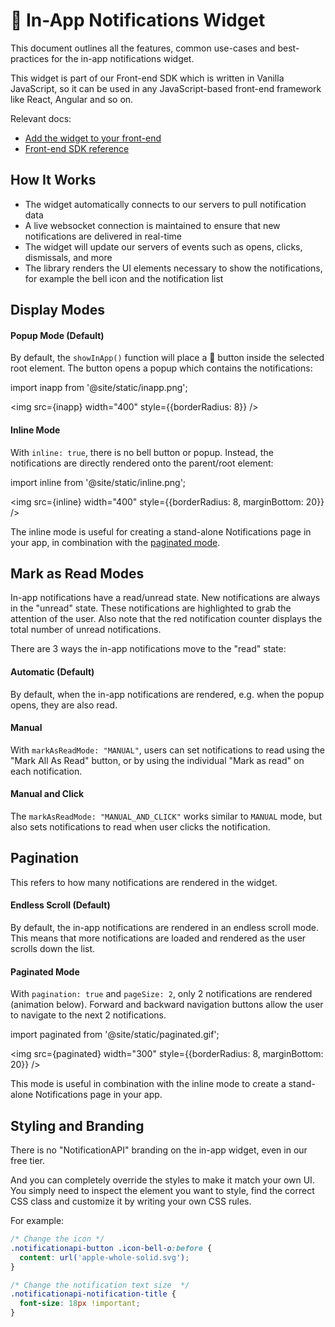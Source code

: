 # 🔔 In-App Notifications Widget

This document outlines all the features, common use-cases and best-practices for the in-app notifications widget.

This widget is part of our Front-end SDK which is written in Vanilla JavaScript, so it can be used in any JavaScript-based front-end framework like React, Angular and so on.

Relevant docs:

- [Add the widget to your front-end](/quick-start/display-inapp-notifications)
- [Front-end SDK reference](/reference/js-client.md)

## How It Works

- The widget automatically connects to our servers to pull notification data
- A live websocket connection is maintained to ensure that new notifications are delivered in real-time
- The widget will update our servers of events such as opens, clicks, dismissals, and more
- The library renders the UI elements necessary to show the notifications, for example the bell icon and the notification list

## Display Modes

#### Popup Mode (Default)

By default, the `showInApp()` function will place a 🔔 button inside the selected root element. The button opens a popup which contains the notifications:

import inapp from '@site/static/inapp.png';

<img src={inapp} width="400" style={{borderRadius: 8}} />

#### Inline Mode

With `inline: true`, there is no bell button or popup. Instead, the notifications are directly rendered onto the parent/root element:

import inline from '@site/static/inline.png';

<img src={inline} width="400" style={{borderRadius: 8, marginBottom: 20}} />

The inline mode is useful for creating a stand-alone Notifications page in your app, in combination with the [paginated mode](#paginated-mode).

## Mark as Read Modes

In-app notifications have a read/unread state. New notifications are always in the "unread" state. These notifications are highlighted to grab the attention of the user. Also note that the red notification counter displays the total number of unread notifications.

There are 3 ways the in-app notifications move to the "read" state:

#### Automatic (Default)

By default, when the in-app notifications are rendered, e.g. when the popup opens, they are also read.

#### Manual

With `markAsReadMode: "MANUAL"`, users can set notifications to read using the "Mark All As Read" button, or by using the individual "Mark as read" on each notification.

#### Manual and Click

The `markAsReadMode: "MANUAL_AND_CLICK"` works similar to `MANUAL` mode, but also sets notifications to read when user clicks the notification.

## Pagination

This refers to how many notifications are rendered in the widget.

#### Endless Scroll (Default)

By default, the in-app notifications are rendered in an endless scroll mode. This means that more notifications are loaded and rendered as the user scrolls down the list.

#### Paginated Mode

With `pagination: true` and `pageSize: 2`, only 2 notifications are rendered (animation below). Forward and backward navigation buttons allow the user to navigate to the next 2 notifications.

import paginated from '@site/static/paginated.gif';

<img src={paginated} width="300" style={{borderRadius: 8, marginBottom: 20}} />

This mode is useful in combination with the inline mode to create a stand-alone Notifications page in your app.

## Styling and Branding

There is no "NotificationAPI" branding on the in-app widget, even in our free tier.

And you can completely override the styles to make it match your own UI. You simply need to inspect the element you want to style, find the correct CSS class and customize it by writing your own CSS rules.

For example:

```css
/* Change the icon */
.notificationapi-button .icon-bell-o:before {
  content: url('apple-whole-solid.svg');
}

/* Change the notification text size  */
.notificationapi-notification-title {
  font-size: 18px !important;
}
```

